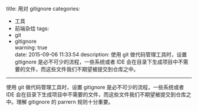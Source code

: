 title: 用对 gitignore
categories: 
  - 工具
  - 前端杂烩
tags:
  - git
  - gitignore  
warning: true  
date: 2015-09-06 11:33:54
description: 使用 git 做代码管理工具时，设置 gitignore 是必不可少的流程，一些系统或者 IDE 会在目录下生成项目中不需要的文件，而这些文件我们不期望被提交到仓库之中。
---

使用 git 做代码管理工具时，设置 gitignore 是必不可少的流程，一些系统或者 IDE 会在目录下生成项目中不需要的文件，而这些文件我们不期望被提交到仓库之中。理解 gitignore 的 parrern 规则十分重要。

<!-- more -->



